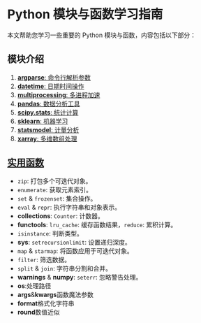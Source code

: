 # Python 模块与函数学习指南

本文帮助您学习一些重要的 Python 模块与函数，内容包括以下部分：

## 模块介绍
1. [**argparse**: 命令行解析参数](argparse.py)
2. [**datetime**: 日期时间操作](datetime.py)
3. [**multiprocessing**: 多进程加速](multiprocessing.py)
4. [**pandas**: 数据分析工具](pandas.py)
5. [**scipy.stats**: 统计计算](scipy.py)
6. [**sklearn**: 机器学习](sklearn.py)
7. [**statsmodel**: 计量分析](statsmodel.py)
8. [**xarray**: 多维数组处理](xarray.py)

## [实用函数](useful_function.py)
- `zip`: 打包多个可迭代对象。
- `enumerate`: 获取元素索引。
- `set` & `frozenset`: 集合操作。
- `eval` & `repr`: 执行字符串和对象表示。
- **collections**: `Counter`: 计数器。
- **functools**: `lru_cache`: 缓存函数结果，`reduce`: 累积计算。
- `isinstance`: 判断类型。
- **sys**: `setrecursionlimit`: 设置递归深度。
- `map` & `starmap`: 将函数应用于可迭代对象。
- `filter`: 筛选数据。
- `split` & `join`: 字符串分割和合并。
- **warnings** & **numpy**: `seterr`: 忽略警告处理。
- **os**:处理路径
- **args**&**kwargs**函数魔法参数
- **format**格式化字符串
- **round**数值近似
